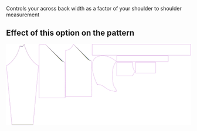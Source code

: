 Controls your across back width as a factor of your shoulder to shoulder measurement

## Effect of this option on the pattern

![This image shows the effect of this option by superimposing several variants that have a different value for this option](hugo_acrossbackfactor_sample.svg "Effect of this option on the pattern")
